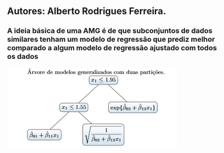 ## Autores: Alberto Rodrigues Ferreira.
### A ideia básica de uma AMG é de que subconjuntos de dados similares tenham um modelo de regressão que prediz melhor comparado a algum modelo de regressão ajustado com todos os dados


![tree](./images/arvore.png)